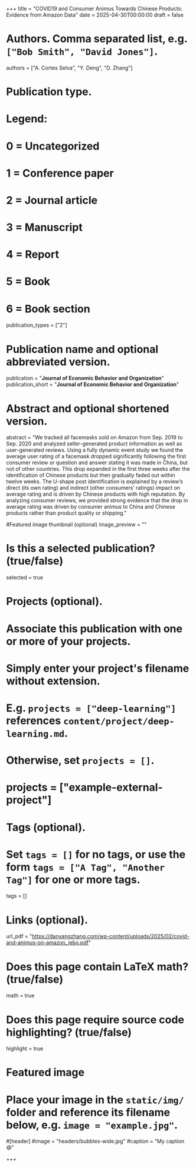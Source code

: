 +++
title = "COVID19 and Consumer Animus Towards Chinese Products: Evidence from Amazon Data"
date = 2025-04-30T00:00:00
draft = false

# Authors. Comma separated list, e.g. `["Bob Smith", "David Jones"]`.
authors = ["A. Cortes Selva", "Y. Deng", "D. Zhang"]

# Publication type.
# Legend:
# 0 = Uncategorized
# 1 = Conference paper
# 2 = Journal article
# 3 = Manuscript
# 4 = Report
# 5 = Book
# 6 = Book section
publication_types = ["2"]

# Publication name and optional abbreviated version.
publication = "**Journal of Economic Behavior and Organization**"
publication_short = "**Journal of Economic Behavior and Organization**"

# Abstract and optional shortened version.
abstract = "We tracked all facemasks sold on Amazon from Sep. 2019 to Sep. 2020 and analyzed seller-generated product information as well as user-generated reviews. Using a fully dynamic event study we found the average user rating of a facemask dropped significantly following the first consumer review or question and answer stating it was made in China, but not of other countries. This drop expanded in the first three weeks after the identification of Chinese products but then gradually faded out within twelve weeks. The U-shape post identification is explained by a review’s direct (its own rating) and indirect (other consumers’ ratings) impact on average rating and is driven by Chinese products with high reputation. By analyzing consumer reviews, we provided strong evidence that the drop in average rating was driven by consumer animus to China and Chinese products rather than product quality or shipping."

#Featured image thumbnail (optional)
image_preview = ""

# Is this a selected publication? (true/false)
selected = true

# Projects (optional).
#   Associate this publication with one or more of your projects.
#   Simply enter your project's filename without extension.
#   E.g. `projects = ["deep-learning"]` references `content/project/deep-learning.md`.
#   Otherwise, set `projects = []`.
# projects = ["example-external-project"]

# Tags (optional).
#   Set `tags = []` for no tags, or use the form `tags = ["A Tag", "Another Tag"]` for one or more tags.
tags = []

# Links (optional).
url_pdf = "https://danyangzhang.com/wp-content/uploads/2025/02/covid-and-animus-on-amazon_jebo.pdf"

# Does this page contain LaTeX math? (true/false)
math = true

# Does this page require source code highlighting? (true/false)
highlight = true

# Featured image
# Place your image in the `static/img/` folder and reference its filename below, e.g. `image = "example.jpg"`.
#[header]
#image = "headers/bubbles-wide.jpg"
#caption = "My caption :smile:"

+++
